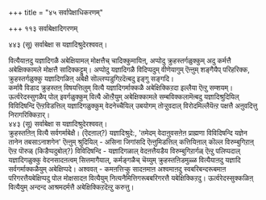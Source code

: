 +++
title = "४५ सर्वापेक्षाधिकरणम्"

+++
११३ सर्वाबेक्षादिगरणम्  
  
४४३ (सू) सर्वाबेक्षा स यज्ञादिश्रुदेरश्ववत्।  
  
वित्यैयाऩदु यज्ञादिगळै अबेक्षियामल् मोक्षत्तैच् चादिक्कुमायिऩ्, अप्पोदु क्रुहस्तर्गळुक्कुम् अदु कर्मत्तै अबेक्षिक्कामले मोक्षत्तै सादिक्कट्टुम्। अप्पोदु यज्ञादिगळै विदिप्पदुम् वीणेयागुम् ऎऩ्ऩुम् शङ्गैयैप् परिहरिक्क, क्रुहस्तर्गळुक्कु यज्ञादिगळिऩ् अबेक्षै सॊल्लप्पडुगिऱदॆऩ्बदु इङ्गु सङ्गदि।  
कर्मावै विडाद क्रुहस्तऩ् विषयत्तिलुम् वित्यै यज्ञादिगर्माक्कळै अबेक्षिक्किऱदा इल्लैया ऎऩ्ऱु सम्शयम्। ऊर्त्वरेदस्सुगळैप् पोल् इवर्गळुक्कुम् वित्यै ऒऩ्ऱैयुम् अबेक्षिक्कामले सम्बविक्कलामॆऩ्बदु यज्ञादिश्रुदियिल् विविदिषन्दि ऎऩ्ऱविडत्तिल् यज्ञादिगळुक्कुम् वेदनेच्चैयिल् उबयोगम् तोऱ्ऱुवदाल् विरोदमिल्लैयॆऩ्ऱ पक्षत्तै अऩुवदित्तु निरागरिक्किऱार्।  
४४३ (सू) सर्वाबेक्षा स यज्ञादिश्रुदेरश्ववत्।  
क्रुहस्तऩिऩ् वित्यै सर्वगर्माबेक्षै। (ऎदऩाल्?) यज्ञादिश्रुदे:, 'तमेदम् वेदाऩुवसऩेऩ प्राह्मणा विविदिषन्दि यज्ञेन तानेन तबसाऽनाशगेन' ऎऩ्ऩुम् श्रुदियिल् - असिना जिगांसदि ऎऩ्ऩुमिडत्तिल् कत्तियिऩाल् कॊल्ल विरुम्बुगिऱाऩ् ऎऩ्ऱ पॊरुळ् (किडैप्पदुबोल्?) विविदिषन्दि - यज्ञादिगळाल् वेदऩत्तैयडैय विरुम्बुगिऱार्गळ् ऎऩ्ऱु पलिप्पदाल् यज्ञादिगळुक्कु वेदनसादऩत्वम् सित्तमागैयाल्, कर्मङ्गळैच् चॆय्युम् क्रुहस्तऩिडमुळ्ळ वित्यैयाऩदु यज्ञादि सर्वगर्माक्कळैयुम् अबेक्षिप्पदे। अश्ववत् - कमऩत्तिऱ्कु सादऩमाऩ अश्वमाऩदु स्वबरिबन्दरूबमाऩ परिगरत्तैयबेक्षिप्पदु पोल मोक्षसादऩ वित्यैयुम् नित्यनैमित्तिगरूबबरिगरत्तै यबेक्षिक्किऱदु। ऊर्त्वरेदस्सुक्कळिऩ् वित्यैयुम् अन्दन्द आश्रमदर्मत्तै अबेक्षिक्किऱदॆऩ्ऱु करुत्तु।

